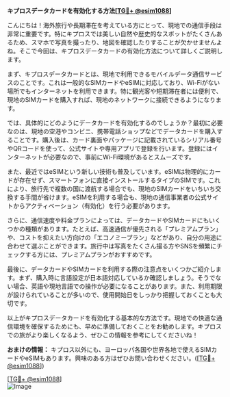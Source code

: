 **キプロスデータカードを有効化する方法[[TG💪+ @esim1088](https://t.me/s/esim1088)]**

こんにちは！海外旅行や長期滞在を考えている方にとって、現地での通信手段は非常に重要です。特にキプロスでは美しい自然や歴史的なスポットがたくさんあるため、スマホで写真を撮ったり、地図を確認したりすることが欠かせませんよね。そこで今回は、キプロスデータカードの有効化方法について詳しくご説明します。

まず、キプロスデータカードとは、現地で利用できるモバイルデータ通信サービスのことです。これは一般的なSIMカードやeSIMに対応しており、Wi-Fiがない場所でもインターネットを利用できます。特に観光客や短期滞在者には便利で、現地のSIMカードを購入すれば、現地のネットワークに接続できるようになります。

では、具体的にどのようにデータカードを有効化するのでしょうか？最初に必要なのは、現地の空港やコンビニ、携帯電話ショップなどでデータカードを購入することです。購入後は、カード裏面やパッケージに記載されているシリアル番号やQRコードを使って、公式サイトや専用アプリで登録を行います。登録にはインターネットが必要なので、事前にWi-Fi環境があるとスムーズです。

また、最近ではeSIMという新しい技術も普及しています。eSIMは物理的にカードが存在せず、スマートフォンに直接インストールするタイプのSIMです。これにより、旅行先で複数の国に渡航する場合でも、現地のSIMカードをいちいち交換する手間が省けます。eSIMを利用する場合も、現地の通信事業者の公式サイトからアクティベーション（有効化）を行う必要があります。

さらに、通信速度や料金プランによっては、データカードやSIMカードにもいくつかの種類があります。たとえば、高速通信が優先される「プレミアムプラン」や、コストを抑えたい方向けの「エコノミープラン」などがあり、自分の用途に合わせて選ぶことができます。旅行中は写真をたくさん撮る方やSNSを頻繁にチェックする方には、プレミアムプランがおすすめです。

最後に、データカードやSIMカードを利用する際の注意点をいくつかご紹介します。まず、購入時に言語設定が日本語対応しているか確認しましょう。そうでない場合、英語や現地言語での操作が必要になることがあります。また、利用期限が設けられていることが多いので、使用開始日をしっかり把握しておくことも大切です。

以上がキプロスデータカードを有効化する基本的な方法です。現地での快適な通信環境を確保するためにも、早めに準備しておくことをお勧めします。キプロスでの旅がより楽しくなるよう、ぜひこの情報を参考にしてくださいね！

**おまけの情報：** キプロス以外にも、ヨーロッパ各国や世界各地で使えるSIMカードやeSIMもあります。興味のある方はぜひお問い合わせください。([[TG💪+ @esim1088](https://t.me/s/esim1088)])

[[TG💪+ @esim1088](https://t.me/s/esim1088)]  
![Image](https://i.postimg.cc/Y0z9fWf4/image.png)
